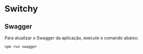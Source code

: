 # Switchy

## Swagger

<p>Para atualizar o Swagger da aplicação, execute o comando abaixo:</p>

````javascript
npm run swagger
````